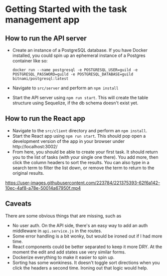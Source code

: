 # Getting Started with the task management app

## How to run the API server

- Create an instance of a PostgreSQL database. If you have Docker installed, you could spin up an ephemeral instance of a Postgres container like so:

  ```
  docker run --name postgresql -e POSTGRESQL_USER=guild -e POSTGRESQL_PASSWORD=guild -e POSTGRESQL_DATABASE=guild bitnami/postgresql:latest
  ```

- Navigate to `src/server` and perform an `npm install`
- Start the API server using `npm run start`. This will create the table structure using Sequelize, if the db schema doesn't exist yet. 

## How to run the React app

- Navigate to the `src/client` directory and perform an `npm install`. 
- Start the React app using `npm run start`. This should pop open a development version of the app in your browser under http://localhost:3002/
- From here, you should be able to create your first task. It should return you to the list of tasks (with your single one there). You add more, then click the column headers to sort the results. You can also type in a search term to filter the list down, or remove the term to return to the original results. 

https://user-images.githubusercontent.com/223784/221375393-62f6a142-10ec-4af8-a78e-50014a67950f.mp4

## Caveats
There are some obvious things that are missing, such as
- No user auth. On the API side, there's an easy way to add an auth middleware in `api.service.js` in the routes. 
- Some error handling is a bit wonky, but would be ironed out if I had more time. 
- React components could be better separated to keep it more DRY. At the moment the edit and add states use very similar forms. 
- Dockerize everything to make it easier to spin up. 
- Sorting has some wonkiness. It doesn't toggle sort directions when you click the headers a second time. Ironing out that logic would help. 
